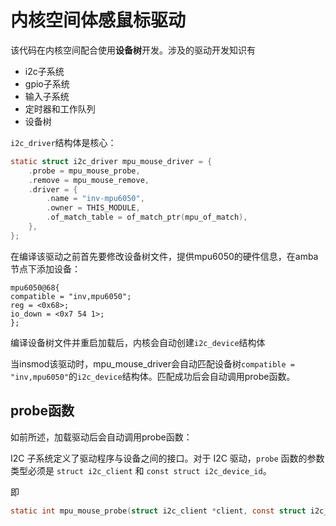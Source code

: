 # 内核空间体感鼠标驱动

该代码在内核空间配合使用**设备树**开发。涉及的驱动开发知识有

- i2c子系统
- gpio子系统
- 输入子系统
- 定时器和工作队列
- 设备树

`i2c_driver`结构体是核心：

```c
static struct i2c_driver mpu_mouse_driver = {
	.probe = mpu_mouse_probe,
	.remove = mpu_mouse_remove,
	.driver = {
		.name = "inv-mpu6050",
		.owner = THIS_MODULE,
		.of_match_table = of_match_ptr(mpu_of_match),
	},
};
```

在编译该驱动之前首先要修改设备树文件，提供mpu6050的硬件信息，在amba节点下添加设备：

```dts
mpu6050@68{
compatible = "inv,mpu6050";
reg = <0x68>;
io_down = <0x7 54 1>;
};
```

编译设备树文件并重启加载后，内核会自动创建`i2c_device`结构体

当insmod该驱动时，mpu_mouse_driver会自动匹配设备树`compatible = "inv,mpu6050"`的`i2c_device`结构体。匹配成功后会自动调用probe函数。

## probe函数

如前所述，加载驱动后会自动调用probe函数：

I2C 子系统定义了驱动程序与设备之间的接口。对于 I2C 驱动，`probe` 函数的参数类型必须是 `struct i2c_client` 和 `const struct i2c_device_id`。

即

```c
static int mpu_mouse_probe(struct i2c_client *client, const struct i2c_device_id *id)
```

